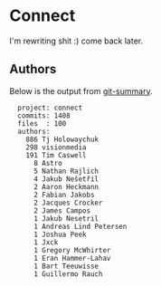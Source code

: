 # Connect

 I'm rewriting shit :) come back later.


## Authors

 Below is the output from [git-summary](http://github.com/visionmedia/git-extras).

      project: connect
      commits: 1408
      files  : 100
      authors: 
        886	Tj Holowaychuk
        298	visionmedia
        191	Tim Caswell
          8	Astro
          5	Nathan Rajlich
          4	Jakub Nešetřil
          2	Aaron Heckmann
          2	Fabian Jakobs
          2	Jacques Crocker
          2	James Campos
          1	Jakub Nesetril
          1	Andreas Lind Petersen
          1	Joshua Peek
          1	Jxck
          1	Gregory McWhirter
          1	Eran Hammer-Lahav
          1	Bart Teeuwisse
          1	Guillermo Rauch
